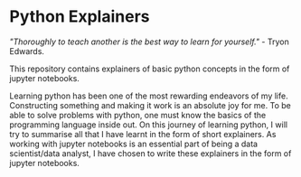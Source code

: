 # Python Explainers

*"Thoroughly to teach another is the best way to learn for yourself."* - Tryon Edwards.

This repository contains explainers of basic python concepts in the form of jupyter notebooks. 

Learning python has been one of the most rewarding endeavors of my life. Constructing something and making it work is an absolute joy for me.
To be able to solve problems with python, one must know the basics of the programming language inside out. On this journey of learning python,
I will try to summarise all that I have learnt in the form of short explainers. As working with jupyter notebooks is an essential part of being
a data scientist/data analyst, I have chosen to write these explainers in the form of jupyter notebooks. 

